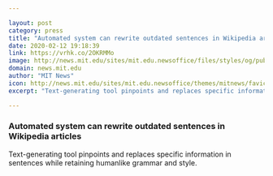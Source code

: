 ```yaml
---

layout: post
category: press
title: "Automated system can rewrite outdated sentences in Wikipedia articles"
date: 2020-02-12 19:18:39
link: https://vrhk.co/2OKRMMo
image: http://news.mit.edu/sites/mit.edu.newsoffice/files/styles/og/public/images/2020/MIT-Wikipedia-Editing-01.jpg
domain: news.mit.edu
author: "MIT News"
icon: http://news.mit.edu/sites/mit.edu.newsoffice/themes/mitnews/favicon.ico
excerpt: "Text-generating tool pinpoints and replaces specific information in sentences while retaining humanlike grammar and style."

---
```


### Automated system can rewrite outdated sentences in Wikipedia articles

Text-generating tool pinpoints and replaces specific information in sentences while retaining humanlike grammar and style.